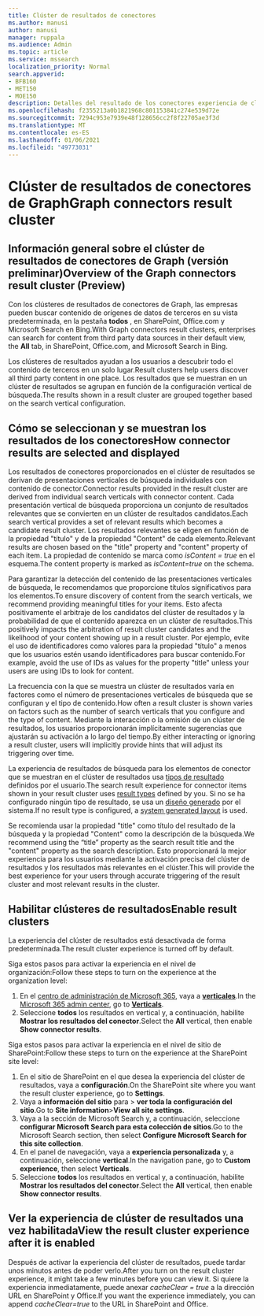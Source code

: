 ```yaml
---
title: Clúster de resultados de conectores
ms.author: manusi
author: manusi
manager: ruppala
ms.audience: Admin
ms.topic: article
ms.service: mssearch
localization_priority: Normal
search.appverid:
- BFB160
- MET150
- MOE150
description: Detalles del resultado de los conectores experiencia de clúster
ms.openlocfilehash: f2355213a0b1821968c801153841c274e539d72e
ms.sourcegitcommit: 7294c953e7939e48f128656cc2f8f22705ae3f3d
ms.translationtype: MT
ms.contentlocale: es-ES
ms.lasthandoff: 01/06/2021
ms.locfileid: "49773031"
---
```

# <a name="graph-connectors-result-cluster"></a><span data-ttu-id="3614e-103">Clúster de resultados de conectores de Graph</span><span class="sxs-lookup"><span data-stu-id="3614e-103">Graph connectors result cluster</span></span>

## <a name="overview-of-the-graph-connectors-result-cluster-preview"></a><span data-ttu-id="3614e-104">Información general sobre el clúster de resultados de conectores de Graph (versión preliminar)</span><span class="sxs-lookup"><span data-stu-id="3614e-104">Overview of the Graph connectors result cluster (Preview)</span></span>  

<span data-ttu-id="3614e-105">Con los clústeres de resultados de conectores de Graph, las empresas pueden buscar contenido de orígenes de datos de terceros en su vista predeterminada, en la pestaña **todos** , en SharePoint, Office.com y Microsoft Search en Bing.</span><span class="sxs-lookup"><span data-stu-id="3614e-105">With Graph connectors result clusters, enterprises can search for content from third party data sources in their default view, the **All** tab, in SharePoint, Office.com, and Microsoft Search in Bing.</span></span>

<span data-ttu-id="3614e-106">Los clústeres de resultados ayudan a los usuarios a descubrir todo el contenido de terceros en un solo lugar.</span><span class="sxs-lookup"><span data-stu-id="3614e-106">Result clusters help users discover all third party content in one place.</span></span> <span data-ttu-id="3614e-107">Los resultados que se muestran en un clúster de resultados se agrupan en función de la configuración vertical de búsqueda.</span><span class="sxs-lookup"><span data-stu-id="3614e-107">The results shown in a result cluster are grouped together based on the search vertical configuration.</span></span>

## <a name="how-connector-results-are-selected-and-displayed"></a><span data-ttu-id="3614e-108">Cómo se seleccionan y se muestran los resultados de los conectores</span><span class="sxs-lookup"><span data-stu-id="3614e-108">How connector results are selected and displayed</span></span>

<span data-ttu-id="3614e-109">Los resultados de conectores proporcionados en el clúster de resultados se derivan de presentaciones verticales de búsqueda individuales con contenido de conector.</span><span class="sxs-lookup"><span data-stu-id="3614e-109">Connector results provided in the result cluster are derived from individual search verticals with connector content.</span></span> <span data-ttu-id="3614e-110">Cada presentación vertical de búsqueda proporciona un conjunto de resultados relevantes que se convierten en un clúster de resultados candidatos.</span><span class="sxs-lookup"><span data-stu-id="3614e-110">Each search vertical provides a set of relevant results which becomes a candidate result cluster.</span></span> <span data-ttu-id="3614e-111">Los resultados relevantes se eligen en función de la propiedad "título" y de la propiedad "Content" de cada elemento.</span><span class="sxs-lookup"><span data-stu-id="3614e-111">Relevant results are chosen based on the "title" property and "content" property of each item.</span></span> <span data-ttu-id="3614e-112">La propiedad de contenido se marca como *isContent = true* en el esquema.</span><span class="sxs-lookup"><span data-stu-id="3614e-112">The content property is marked as *isContent=true* on the schema.</span></span>

<span data-ttu-id="3614e-113">Para garantizar la detección del contenido de las presentaciones verticales de búsqueda, le recomendamos que proporcione títulos significativos para los elementos.</span><span class="sxs-lookup"><span data-stu-id="3614e-113">To ensure discovery of content from the search verticals, we recommend providing meaningful titles for your items.</span></span> <span data-ttu-id="3614e-114">Esto afecta positivamente el arbitraje de los candidatos del clúster de resultados y la probabilidad de que el contenido aparezca en un clúster de resultados.</span><span class="sxs-lookup"><span data-stu-id="3614e-114">This positively impacts the arbitration of result cluster candidates and the likelihood of your content showing up in a result cluster.</span></span> <span data-ttu-id="3614e-115">Por ejemplo, evite el uso de identificadores como valores para la propiedad "título" a menos que los usuarios estén usando identificadores para buscar contenido.</span><span class="sxs-lookup"><span data-stu-id="3614e-115">For example, avoid the use of IDs as values for the property "title" unless your users are using IDs to look for content.</span></span>

<span data-ttu-id="3614e-116">La frecuencia con la que se muestra un clúster de resultados varía en factores como el número de presentaciones verticales de búsqueda que se configuran y el tipo de contenido.</span><span class="sxs-lookup"><span data-stu-id="3614e-116">How often a result cluster is shown varies on factors such as the number of search verticals that you configure and the type of content.</span></span> <span data-ttu-id="3614e-117">Mediante la interacción o la omisión de un clúster de resultados, los usuarios proporcionarán implícitamente sugerencias que ajustarán su activación a lo largo del tiempo.</span><span class="sxs-lookup"><span data-stu-id="3614e-117">By either interacting or ignoring a result cluster, users will implicitly provide hints that will adjust its triggering over time.</span></span>

<span data-ttu-id="3614e-118">La experiencia de resultados de búsqueda para los elementos de conector que se muestran en el clúster de resultados usa [tipos de resultado](https://docs.microsoft.com/microsoftsearch/customize-search-page#create-your-own-result-type) definidos por el usuario.</span><span class="sxs-lookup"><span data-stu-id="3614e-118">The search result experience for connector items shown in your result cluster uses [result types](https://docs.microsoft.com/microsoftsearch/customize-search-page#create-your-own-result-type) defined by you.</span></span> <span data-ttu-id="3614e-119">Si no se ha configurado ningún tipo de resultado, se usa un [diseño generado](https://docs.microsoft.com/microsoftsearch/customize-search-page#default-search-result-layout) por el sistema.</span><span class="sxs-lookup"><span data-stu-id="3614e-119">If no result type is configured, a [system generated layout](https://docs.microsoft.com/microsoftsearch/customize-search-page#default-search-result-layout) is used.</span></span> 

<span data-ttu-id="3614e-120">Se recomienda usar la propiedad "title" como título del resultado de la búsqueda y la propiedad "Content" como la descripción de la búsqueda.</span><span class="sxs-lookup"><span data-stu-id="3614e-120">We recommend using the “title” property as the search result title and the "content" property as the search description.</span></span> <span data-ttu-id="3614e-121">Esto proporcionará la mejor experiencia para los usuarios mediante la activación precisa del clúster de resultados y los resultados más relevantes en el clúster.</span><span class="sxs-lookup"><span data-stu-id="3614e-121">This will provide the best experience for your users through accurate triggering of the result cluster and most relevant results in the cluster.</span></span> 

## <a name="enable-result-clusters"></a><span data-ttu-id="3614e-122">Habilitar clústeres de resultados</span><span class="sxs-lookup"><span data-stu-id="3614e-122">Enable result clusters</span></span>
  
<span data-ttu-id="3614e-123">La experiencia del clúster de resultados está desactivada de forma predeterminada.</span><span class="sxs-lookup"><span data-stu-id="3614e-123">The result cluster experience is turned off by default.</span></span>  

<span data-ttu-id="3614e-124">Siga estos pasos para activar la experiencia en el nivel de organización:</span><span class="sxs-lookup"><span data-stu-id="3614e-124">Follow these steps to turn on the experience at the organization level:</span></span>

1. <span data-ttu-id="3614e-125">En el [centro de administración de Microsoft 365](https://admin.microsoft.com), vaya a [**verticales**](https://admin.microsoft.com/Adminportal/Home#/MicrosoftSearch/verticals).</span><span class="sxs-lookup"><span data-stu-id="3614e-125">In the [Microsoft 365 admin center](https://admin.microsoft.com), go to [**Verticals**](https://admin.microsoft.com/Adminportal/Home#/MicrosoftSearch/verticals).</span></span>
2. <span data-ttu-id="3614e-126">Seleccione **todos** los resultados en vertical y, a continuación, habilite **Mostrar los resultados del conector**.</span><span class="sxs-lookup"><span data-stu-id="3614e-126">Select  the **All** vertical, then enable **Show connector results**.</span></span> 


<span data-ttu-id="3614e-127">Siga estos pasos para activar la experiencia en el nivel de sitio de SharePoint:</span><span class="sxs-lookup"><span data-stu-id="3614e-127">Follow these steps to turn on the experience at the SharePoint site level:</span></span>

1. <span data-ttu-id="3614e-128">En el sitio de SharePoint en el que desea la experiencia del clúster de resultados, vaya a **configuración**.</span><span class="sxs-lookup"><span data-stu-id="3614e-128">On the SharePoint site where you want the result cluster experience, go to **Settings**.</span></span>
2. <span data-ttu-id="3614e-129">Vaya a **información del sitio** para > **ver toda la configuración del sitio**.</span><span class="sxs-lookup"><span data-stu-id="3614e-129">Go to **Site information**>**View all site settings**.</span></span>
3. <span data-ttu-id="3614e-130">Vaya a la sección de Microsoft Search y, a continuación, seleccione **configurar Microsoft Search para esta colección de sitios**.</span><span class="sxs-lookup"><span data-stu-id="3614e-130">Go to the Microsoft Search section, then select **Configure Microsoft Search for this site collection**.</span></span>
4. <span data-ttu-id="3614e-131">En el panel de navegación, vaya a **experiencia personalizada** y, a continuación, seleccione **vertical**.</span><span class="sxs-lookup"><span data-stu-id="3614e-131">In the navigation pane, go to **Custom experience**, then select **Verticals**.</span></span>
5. <span data-ttu-id="3614e-132">Seleccione **todos** los resultados en vertical y, a continuación, habilite **Mostrar los resultados del conector**.</span><span class="sxs-lookup"><span data-stu-id="3614e-132">Select the **All** vertical, then enable **Show connector results**.</span></span>

## <a name="view-the-result-cluster-experience-after-it-is-enabled"></a><span data-ttu-id="3614e-133">Ver la experiencia de clúster de resultados una vez habilitada</span><span class="sxs-lookup"><span data-stu-id="3614e-133">View the result cluster experience after it is enabled</span></span>

<span data-ttu-id="3614e-134">Después de activar la experiencia del clúster de resultados, puede tardar unos minutos antes de poder verlo.</span><span class="sxs-lookup"><span data-stu-id="3614e-134">After you turn on the result cluster experience, it might take a few minutes before you can view it.</span></span> <span data-ttu-id="3614e-135">Si quiere la experiencia inmediatamente, puede anexar *cacheClear = true* a la dirección URL en SharePoint y Office.</span><span class="sxs-lookup"><span data-stu-id="3614e-135">If you want the experience immediately, you can append *cacheClear=true* to the URL in SharePoint and Office.</span></span>
